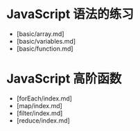 # JavaScript 语法的练习

+ [basic/array.md]
+ [basic/variables.md]
+ [basic/function.md]

# JavaScript 高阶函数

+ [forEach/index.md]
+ [map/index.md]
+ [filter/index.md]
+ [reduce/index.md]